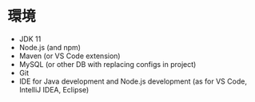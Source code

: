 # 環境

- JDK 11
- Node.js (and npm)
- Maven (or VS Code extension)
- MySQL (or other DB with replacing configs in project)
- Git
- IDE for Java development and Node.js development (as for VS Code, IntelliJ IDEA, Eclipse)
